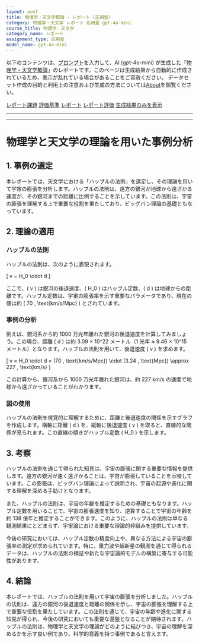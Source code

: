 ```yaml
---
layout: post
title: 物理学・天文学概論 - レポート (応用型)
category: 物理学・天文学 レポート 応用型 gpt-4o-mini
course_title: 物理学・天文学
category_name: レポート
assignment_type: 応用型
model_name: gpt-4o-mini
---
```


以下のコンテンツは、[プロンプト](https://github.com/takedatoshiyuki/synthetic_assignments/tree/main/generated/物理学・天文学/gpt-4o-mini/prompt_レポート-応用型.md)を入力して、AI (gpt-4o-mini) が生成した「[物理学・天文学概論](/contents/物理学・天文学/)」のレポートです。このページは生成結果から自動的に作成されているため、表示が乱れている場合があることをご容赦ください。
データセット作成の目的と利用上の注意および生成の方法については[About](/About)を御覧ください。

[レポート課題](../レポート課題-応用型)
[評価基準](../評価基準-応用型)
[レポート](../レポート-応用型)
[レポート評価](../レポート評価-応用型)
[生成結果のみを表示](https://github.com/takedatoshiyuki/synthetic_assignments/tree/main/generated/物理学・天文学/gpt-4o-mini/レポート-応用型.md)
  

***
***
  
# 物理学と天文学の理論を用いた事例分析

## 1. 事例の選定

本レポートでは、天文学における「ハッブルの法則」を選定し、その理論を用いて宇宙の膨張を分析します。ハッブルの法則は、遠方の銀河が地球から遠ざかる速度が、その銀河までの距離に比例することを示しています。この法則は、宇宙の膨張を理解する上で重要な役割を果たしており、ビッグバン理論の基礎ともなっています。

## 2. 理論の適用

### ハッブルの法則

ハッブルの法則は、次のように表現されます。

\[
v = H_0 \cdot d
\]

ここで、\( v \) は銀河の後退速度、\( H_0 \) はハッブル定数、\( d \) は地球からの距離です。ハッブル定数は、宇宙の膨張率を示す重要なパラメータであり、現在の値は約 \( 70 \, \text{km/s/Mpc} \) とされています。

### 事例の分析

例えば、銀河系から約 1000 万光年離れた銀河の後退速度を計算してみましょう。この場合、距離 \( d \) は約 3.09 × 10^22 メートル（1 光年 ≈ 9.46 × 10^15 メートル）となります。ハッブルの法則を用いて、後退速度 \( v \) を求めます。

\[
v = H_0 \cdot d = (70 \, \text{km/s/Mpc}) \cdot (3.24 \, \text{Mpc}) \approx 227 \, \text{km/s}
\]

この計算から、銀河系から 1000 万光年離れた銀河は、約 227 km/s の速度で地球から遠ざかっていることがわかります。

### 図の使用

ハッブルの法則を視覚的に理解するために、距離と後退速度の関係を示すグラフを作成します。横軸に距離 \( d \) を、縦軸に後退速度 \( v \) を取ると、直線的な関係が見られます。この直線の傾きがハッブル定数 \( H_0 \) を示します。

## 3. 考察

ハッブルの法則を通じて得られた知見は、宇宙の膨張に関する重要な情報を提供します。遠方の銀河が速く遠ざかることは、宇宙が膨張していることを示唆しています。この膨張は、ビッグバン理論によって説明され、宇宙の起源や進化に関する理解を深める手助けとなります。

また、ハッブルの法則は、宇宙の年齢を推定するための基礎ともなります。ハッブル定数を用いることで、宇宙の膨張速度を知り、逆算することで宇宙の年齢を約 138 億年と推定することができます。このように、ハッブルの法則は単なる観測結果にとどまらず、宇宙論における重要な理論的枠組みを提供しています。

今後の研究においては、ハッブル定数の精度向上や、異なる方法による宇宙の膨張率の測定が求められています。特に、重力波や超新星の観測を通じて得られるデータは、ハッブルの法則の検証や新たな宇宙論的モデルの構築に寄与する可能性があります。

## 4. 結論

本レポートでは、ハッブルの法則を用いて宇宙の膨張を分析しました。ハッブルの法則は、遠方の銀河の後退速度と距離の関係を示し、宇宙の膨張を理解する上で重要な役割を果たしています。この法則を通じて、宇宙の年齢や進化に関する知見が得られ、今後の研究においても重要な基盤となることが期待されます。ハッブルの法則は、物理学と天文学の理論がどのように結びつき、宇宙の理解を深めるかを示す良い例であり、科学的意義を持つ事例であると言えます。
